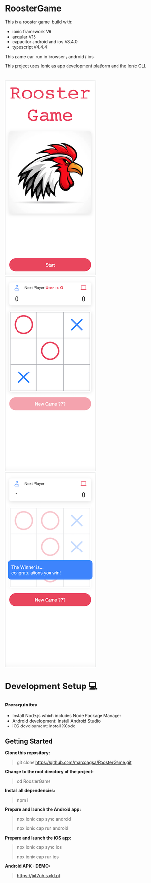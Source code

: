 # RoosterGame
This is a rooster game, build with:
 - ionic framework V6
 - angular V13
 - capacitor android and ios V3.4.0
 - typescript V4.4.4

This game can run in browser / android / ios

This project uses Ionic as app development platform and the Ionic CLI.
#
 ![, Game Image](src/assets/git/git-3.png)
 ![, Game Image](src/assets/git/git-1.png)
 ![, Game Image](src/assets/git/git-2.png)

# Development Setup 💻

### Prerequisites
  - Install Node.js which includes Node Package Manager
  - Android development: Install Android Studio
  - iOS development: Install XCode

## Getting Started

**Clone this repository:**
>
> git clone https://github.com/marcoagsa/RoosterGame.git
> 

**Change to the root directory of the project:**
>
> cd RoosterGame
> 

**Install all dependencies:**
> npm i

**Prepare and launch the Android app:**
>npx ionic cap sync android
>
>npx ionic cap run android

**Prepare and launch the iOS app:**
> npx ionic cap sync ios
> 
> npx ionic cap run ios

**Android APK - DEMO:**
> https://jof7uh.s.cld.pt
